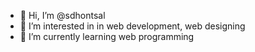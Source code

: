 - 👋 Hi, I’m @sdhontsal
- 👀 I’m interested in in web development, web designing
- 🌱 I’m currently learning web programming 


<!---
sdhontsal/sdhontsal is a ✨ special ✨ repository because its `README.md` (this file) appears on your GitHub profile.
You can click the Preview link to take a look at your changes.
--->
